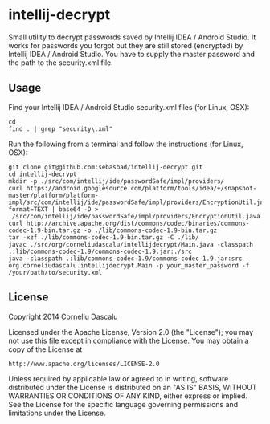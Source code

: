 intellij-decrypt
================

Small utility to decrypt passwords saved by Intellij IDEA / Android Studio. It works for passwords you forgot but they are still stored (encrypted) by Intellij IDEA / Android Studio. You have to supply the master password and the path to the security.xml file.

Usage
-----
Find your Intellij IDEA / Android Studio security.xml files (for Linux, OSX):

    cd
    find . | grep "security\.xml"

Run the following from a terminal and follow the instructions (for Linux, OSX):

    git clone git@github.com:sebasbad/intellij-decrypt.git
    cd intellij-decrypt
    mkdir -p ./src/com/intellij/ide/passwordSafe/impl/providers/
    curl https://android.googlesource.com/platform/tools/idea/+/snapshot-master/platform/platform-impl/src/com/intellij/ide/passwordSafe/impl/providers/EncryptionUtil.java?format=TEXT | base64 -D > ./src/com/intellij/ide/passwordSafe/impl/providers/EncryptionUtil.java
    curl http://archive.apache.org/dist/commons/codec/binaries/commons-codec-1.9-bin.tar.gz -o ./lib/commons-codec-1.9-bin.tar.gz
    tar -xzf ./lib/commons-codec-1.9-bin.tar.gz -C ./lib/
    javac ./src/org/corneliudascalu/intellijdecrypt/Main.java -classpath .:lib/commons-codec-1.9/commons-codec-1.9.jar:./src
    java -classpath .:lib/commons-codec-1.9/commons-codec-1.9.jar:src org.corneliudascalu.intellijdecrypt.Main -p your_master_password -f /your/path/to/security.xml

License
-----
Copyright 2014 Corneliu Dascalu

Licensed under the Apache License, Version 2.0 (the "License");
you may not use this file except in compliance with the License.
You may obtain a copy of the License at

    http://www.apache.org/licenses/LICENSE-2.0

Unless required by applicable law or agreed to in writing, software
distributed under the License is distributed on an "AS IS" BASIS,
WITHOUT WARRANTIES OR CONDITIONS OF ANY KIND, either express or implied.
See the License for the specific language governing permissions and
limitations under the License.
